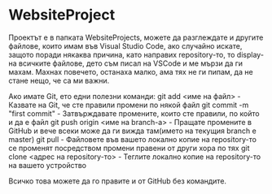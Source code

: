 # WebsiteProject

Проектът е в папката WebsiteProjects, можете да разглеждате и другите файловe, които имам във Visual Studio Code,
ако случайно искате, защото поради някаква причина, като направих repository-то, то display-на всичките файлове, 
дето съм писал на VSCode и ме мързи да ги махам. Махнах повечето, останаха малко, ама тях не ги пипам, да не 
стане нещо, че са ми важни.

Ако имате Git, ето едни полезни команди:
git add <име на файл> - Казвате на Git, че сте правили промени по някой файл
git commit -m "first commit" - Затвърждавате промените, които сте правили, по който и да е файл
git push origin <име на branch-a> - Пращате промените в GitHub и вече всеки може да ги вижда там(името на текущия branch е master)
git pull - Файловете във вашето локално копие на repository-то се променят посредством промени правени от други хора по тях
git clone <адрес на repository-то> - Теглите локално копие на repository-то на вашето устройство

Всичко това можете да го правите и от GitHub без командите.


